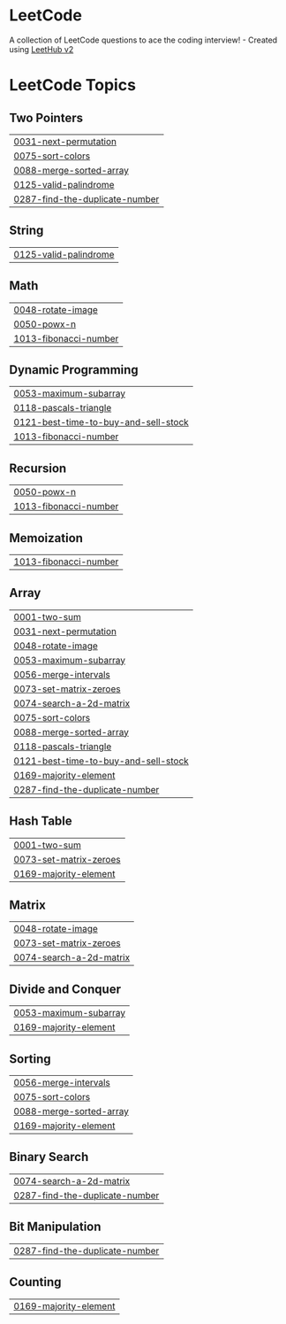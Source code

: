 # LeetCode
A collection of LeetCode questions to ace the coding interview! - Created using [LeetHub v2](https://github.com/arunbhardwaj/LeetHub-2.0)

<!---LeetCode Topics Start-->
# LeetCode Topics
## Two Pointers
|  |
| ------- |
| [0031-next-permutation](https://github.com/xevohere/LeetCode/tree/master/0031-next-permutation) |
| [0075-sort-colors](https://github.com/xevohere/LeetCode/tree/master/0075-sort-colors) |
| [0088-merge-sorted-array](https://github.com/xevohere/LeetCode/tree/master/0088-merge-sorted-array) |
| [0125-valid-palindrome](https://github.com/xevohere/LeetCode/tree/master/0125-valid-palindrome) |
| [0287-find-the-duplicate-number](https://github.com/xevohere/LeetCode/tree/master/0287-find-the-duplicate-number) |
## String
|  |
| ------- |
| [0125-valid-palindrome](https://github.com/xevohere/LeetCode/tree/master/0125-valid-palindrome) |
## Math
|  |
| ------- |
| [0048-rotate-image](https://github.com/xevohere/LeetCode/tree/master/0048-rotate-image) |
| [0050-powx-n](https://github.com/xevohere/LeetCode/tree/master/0050-powx-n) |
| [1013-fibonacci-number](https://github.com/xevohere/LeetCode/tree/master/1013-fibonacci-number) |
## Dynamic Programming
|  |
| ------- |
| [0053-maximum-subarray](https://github.com/xevohere/LeetCode/tree/master/0053-maximum-subarray) |
| [0118-pascals-triangle](https://github.com/xevohere/LeetCode/tree/master/0118-pascals-triangle) |
| [0121-best-time-to-buy-and-sell-stock](https://github.com/xevohere/LeetCode/tree/master/0121-best-time-to-buy-and-sell-stock) |
| [1013-fibonacci-number](https://github.com/xevohere/LeetCode/tree/master/1013-fibonacci-number) |
## Recursion
|  |
| ------- |
| [0050-powx-n](https://github.com/xevohere/LeetCode/tree/master/0050-powx-n) |
| [1013-fibonacci-number](https://github.com/xevohere/LeetCode/tree/master/1013-fibonacci-number) |
## Memoization
|  |
| ------- |
| [1013-fibonacci-number](https://github.com/xevohere/LeetCode/tree/master/1013-fibonacci-number) |
## Array
|  |
| ------- |
| [0001-two-sum](https://github.com/xevohere/LeetCode/tree/master/0001-two-sum) |
| [0031-next-permutation](https://github.com/xevohere/LeetCode/tree/master/0031-next-permutation) |
| [0048-rotate-image](https://github.com/xevohere/LeetCode/tree/master/0048-rotate-image) |
| [0053-maximum-subarray](https://github.com/xevohere/LeetCode/tree/master/0053-maximum-subarray) |
| [0056-merge-intervals](https://github.com/xevohere/LeetCode/tree/master/0056-merge-intervals) |
| [0073-set-matrix-zeroes](https://github.com/xevohere/LeetCode/tree/master/0073-set-matrix-zeroes) |
| [0074-search-a-2d-matrix](https://github.com/xevohere/LeetCode/tree/master/0074-search-a-2d-matrix) |
| [0075-sort-colors](https://github.com/xevohere/LeetCode/tree/master/0075-sort-colors) |
| [0088-merge-sorted-array](https://github.com/xevohere/LeetCode/tree/master/0088-merge-sorted-array) |
| [0118-pascals-triangle](https://github.com/xevohere/LeetCode/tree/master/0118-pascals-triangle) |
| [0121-best-time-to-buy-and-sell-stock](https://github.com/xevohere/LeetCode/tree/master/0121-best-time-to-buy-and-sell-stock) |
| [0169-majority-element](https://github.com/xevohere/LeetCode/tree/master/0169-majority-element) |
| [0287-find-the-duplicate-number](https://github.com/xevohere/LeetCode/tree/master/0287-find-the-duplicate-number) |
## Hash Table
|  |
| ------- |
| [0001-two-sum](https://github.com/xevohere/LeetCode/tree/master/0001-two-sum) |
| [0073-set-matrix-zeroes](https://github.com/xevohere/LeetCode/tree/master/0073-set-matrix-zeroes) |
| [0169-majority-element](https://github.com/xevohere/LeetCode/tree/master/0169-majority-element) |
## Matrix
|  |
| ------- |
| [0048-rotate-image](https://github.com/xevohere/LeetCode/tree/master/0048-rotate-image) |
| [0073-set-matrix-zeroes](https://github.com/xevohere/LeetCode/tree/master/0073-set-matrix-zeroes) |
| [0074-search-a-2d-matrix](https://github.com/xevohere/LeetCode/tree/master/0074-search-a-2d-matrix) |
## Divide and Conquer
|  |
| ------- |
| [0053-maximum-subarray](https://github.com/xevohere/LeetCode/tree/master/0053-maximum-subarray) |
| [0169-majority-element](https://github.com/xevohere/LeetCode/tree/master/0169-majority-element) |
## Sorting
|  |
| ------- |
| [0056-merge-intervals](https://github.com/xevohere/LeetCode/tree/master/0056-merge-intervals) |
| [0075-sort-colors](https://github.com/xevohere/LeetCode/tree/master/0075-sort-colors) |
| [0088-merge-sorted-array](https://github.com/xevohere/LeetCode/tree/master/0088-merge-sorted-array) |
| [0169-majority-element](https://github.com/xevohere/LeetCode/tree/master/0169-majority-element) |
## Binary Search
|  |
| ------- |
| [0074-search-a-2d-matrix](https://github.com/xevohere/LeetCode/tree/master/0074-search-a-2d-matrix) |
| [0287-find-the-duplicate-number](https://github.com/xevohere/LeetCode/tree/master/0287-find-the-duplicate-number) |
## Bit Manipulation
|  |
| ------- |
| [0287-find-the-duplicate-number](https://github.com/xevohere/LeetCode/tree/master/0287-find-the-duplicate-number) |
## Counting
|  |
| ------- |
| [0169-majority-element](https://github.com/xevohere/LeetCode/tree/master/0169-majority-element) |
<!---LeetCode Topics End-->